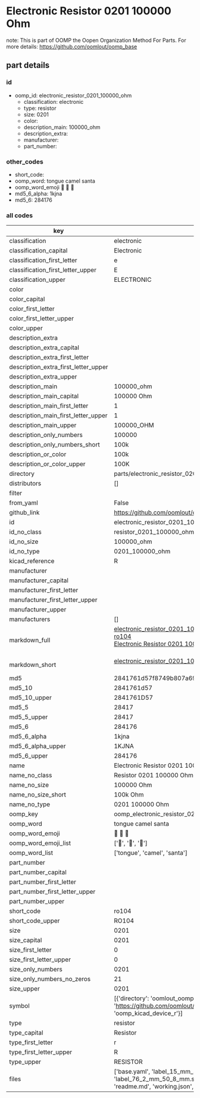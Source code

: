 # Electronic Resistor 0201 100000 Ohm  

note: This is part of OOMP the Oopen Organization Method For Parts. For more details: https://github.com/oomlout/oomp_base

##  part details





### id
* oomp_id: electronic_resistor_0201_100000_ohm
  * classification: electronic
  * type: resistor
  * size: 0201
  * color: 
  * description_main: 100000_ohm
  * description_extra: 
  * manufacturer: 
  * part_number: 

### other_codes
* short_code: 
* oomp_word: tongue camel santa
* oomp_word_emoji :tongue: :camel: :santa:
* md5_6_alpha: 1kjna
* md5_6: 284176

### all codes 
| key | value |  
| --- | --- |  
| classification | electronic |  
| classification_capital | Electronic |  
| classification_first_letter | e |  
| classification_first_letter_upper | E |  
| classification_upper | ELECTRONIC |  
| color |  |  
| color_capital |  |  
| color_first_letter |  |  
| color_first_letter_upper |  |  
| color_upper |  |  
| description_extra |  |  
| description_extra_capital |  |  
| description_extra_first_letter |  |  
| description_extra_first_letter_upper |  |  
| description_extra_upper |  |  
| description_main | 100000_ohm |  
| description_main_capital | 100000 Ohm |  
| description_main_first_letter | 1 |  
| description_main_first_letter_upper | 1 |  
| description_main_upper | 100000_OHM |  
| description_only_numbers | 100000 |  
| description_only_numbers_short | 100k |  
| description_or_color | 100k |  
| description_or_color_upper | 100K |  
| directory | parts/electronic_resistor_0201_100000_ohm |  
| distributors | [] |  
| filter |  |  
| from_yaml | False |  
| github_link | https://github.com/oomlout/oomlout_oomp_part_src/tree/main/parts/electronic_resistor_0201_100000_ohm/working |  
| id | electronic_resistor_0201_100000_ohm |  
| id_no_class | resistor_0201_100000_ohm |  
| id_no_size | 100000_ohm |  
| id_no_type | 0201_100000_ohm |  
| kicad_reference | R |  
| manufacturer |  |  
| manufacturer_capital |  |  
| manufacturer_first_letter |  |  
| manufacturer_first_letter_upper |  |  
| manufacturer_upper |  |  
| manufacturers | [] |  
| markdown_full | [electronic_resistor_0201_100000_ohm](https://github.com/oomlout/oomlout_oomp_part_src/tree/main/parts/electronic_resistor_0201_100000_ohm/working)<br>[ro104](https://github.com/oomlout/oomlout_oomp_part_src/tree/main/parts/electronic_resistor_0201_100000_ohm/working)<br>[Electronic Resistor 0201 100000 Ohm](https://github.com/oomlout/oomlout_oomp_part_src/tree/main/parts/electronic_resistor_0201_100000_ohm/working)<br><br> |  
| markdown_short | [electronic_resistor_0201_100000_ohm](https://github.com/oomlout/oomlout_oomp_part_src/tree/main/parts/electronic_resistor_0201_100000_ohm/working)<br><br> |  
| md5 | 2841761d57f8749b807a69f15974243d |  
| md5_10 | 2841761d57 |  
| md5_10_upper | 2841761D57 |  
| md5_5 | 28417 |  
| md5_5_upper | 28417 |  
| md5_6 | 284176 |  
| md5_6_alpha | 1kjna |  
| md5_6_alpha_upper | 1KJNA |  
| md5_6_upper | 284176 |  
| name | Electronic Resistor 0201 100000 Ohm |  
| name_no_class | Resistor 0201 100000 Ohm |  
| name_no_size | 100000 Ohm |  
| name_no_size_short | 100k Ohm |  
| name_no_type | 0201 100000 Ohm |  
| oomp_key | oomp_electronic_resistor_0201_100000_ohm |  
| oomp_word | tongue camel santa |  
| oomp_word_emoji | :tongue: :camel: :santa: |  
| oomp_word_emoji_list | [':tongue:', ':camel:', ':santa:'] |  
| oomp_word_list | ['tongue', 'camel', 'santa'] |  
| part_number |  |  
| part_number_capital |  |  
| part_number_first_letter |  |  
| part_number_first_letter_upper |  |  
| part_number_upper |  |  
| short_code | ro104 |  
| short_code_upper | RO104 |  
| size | 0201 |  
| size_capital | 0201 |  
| size_first_letter | 0 |  
| size_first_letter_upper | 0 |  
| size_only_numbers | 0201 |  
| size_only_numbers_no_zeros | 21 |  
| size_upper | 0201 |  
| symbol | [{'directory': 'oomlout_oomp_symbol_bot/symbols/kicad_device_r//working/working.kicad_sym', 'index': 0, 'link': 'https://github.com/oomlout/oomlout_oomp_symbol_bot/tree/main/symbols/kicad_device_r', 'oomp_key': 'oomp_kicad_device_r'}] |  
| type | resistor |  
| type_capital | Resistor |  
| type_first_letter | r |  
| type_first_letter_upper | R |  
| type_upper | RESISTOR |  
| files | ['base.yaml', 'label_15_mm_30_mm.pdf', 'label_15_mm_30_mm.svg', 'label_76_2_mm_50_8_mm.pdf', 'label_76_2_mm_50_8_mm.svg', 'label_oomlout_76_2_mm_50_8_mm.pdf', 'label_oomlout_76_2_mm_50_8_mm.svg', 'readme.md', 'working.json', 'working.yaml'] |  

